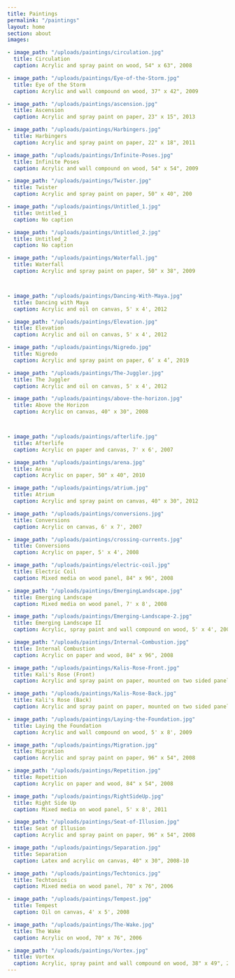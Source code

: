 ```yaml
---
title: Paintings
permalink: "/paintings"
layout: home
section: about
images:

- image_path: "/uploads/paintings/circulation.jpg"
  title: Circulation
  caption: Acrylic and spray paint on wood, 54" x 63", 2008

- image_path: "/uploads/paintings/Eye-of-the-Storm.jpg"
  title: Eye of the Storm
  caption: Acrylic and wall compound on wood, 37" x 42", 2009

- image_path: "/uploads/paintings/ascension.jpg"
  title: Ascension
  caption: Acrylic and spray paint on paper, 23" x 15", 2013

- image_path: "/uploads/paintings/Harbingers.jpg"
  title: Harbingers
  caption: Acrylic and spray paint on paper, 22" x 18", 2011

- image_path: "/uploads/paintings/Infinite-Poses.jpg"
  title: Infinite Poses
  caption: Acrylic and wall compound on wood, 54" x 54", 2009

- image_path: "/uploads/paintings/Twister.jpg"
  title: Twister
  caption: Acrylic and spray paint on paper, 50" x 40", 200   

- image_path: "/uploads/paintings/Untitled_1.jpg"
  title: Untitled_1
  caption: No caption  

- image_path: "/uploads/paintings/Untitled_2.jpg"
  title: Untitled_2
  caption: No caption   

- image_path: "/uploads/paintings/Waterfall.jpg"
  title: Waterfall
  caption: Acrylic and spray paint on paper, 50" x 38", 2009   



- image_path: "/uploads/paintings/Dancing-With-Maya.jpg"
  title: Dancing with Maya
  caption: Acrylic and oil on canvas, 5' x 4', 2012

- image_path: "/uploads/paintings/Elevation.jpg"
  title: Elevation
  caption: Acrylic and oil on canvas, 5' x 4', 2012

- image_path: "/uploads/paintings/Nigredo.jpg"
  title: Nigredo
  caption: Acrylic and spray paint on paper, 6’ x 4’, 2019

- image_path: "/uploads/paintings/The-Juggler.jpg"
  title: The Juggler
  caption: Acrylic and oil on canvas, 5' x 4', 2012   

- image_path: "/uploads/paintings/above-the-horizon.jpg"
  title: Above the Horizon
  caption: Acrylic on canvas, 40" x 30", 2008



- image_path: "/uploads/paintings/afterlife.jpg"
  title: Afterlife
  caption: Acrylic on paper and canvas, 7' x 6', 2007

- image_path: "/uploads/paintings/arena.jpg"
  title: Arena
  caption: Acrylic on paper, 50" x 40", 2010

- image_path: "/uploads/paintings/atrium.jpg"
  title: Atrium
  caption: Acrylic and spray paint on canvas, 40" x 30", 2012   

- image_path: "/uploads/paintings/conversions.jpg"
  title: Conversions
  caption: Acrylic on canvas, 6' x 7', 2007

- image_path: "/uploads/paintings/crossing-currents.jpg"
  title: Conversions
  caption: Acrylic on paper, 5' x 4', 2008  

- image_path: "/uploads/paintings/electric-coil.jpg"
  title: Electric Coil
  caption: Mixed media on wood panel, 84" x 96", 2008

- image_path: "/uploads/paintings/EmergingLandscape.jpg"
  title: Emerging Landscape
  caption: Mixed media on wood panel, 7' x 8', 2008

- image_path: "/uploads/paintings/Emerging-Landscape-2.jpg"
  title: Emerging Landscape II
  caption: Acrylic, spray paint and wall compound on wood, 5' x 4', 2008  

- image_path: "/uploads/paintings/Internal-Combustion.jpg"
  title: Internal Combustion
  caption: Acrylic on paper and wood, 84" x 96", 2008

- image_path: "/uploads/paintings/Kalis-Rose-Front.jpg"
  title: Kali's Rose (Front)
  caption: Acrylic and spray paint on paper, mounted on two sided panel, 45" x 50", 2006

- image_path: "/uploads/paintings/Kalis-Rose-Back.jpg"
  title: Kali's Rose (Back)
  caption: Acrylic and spray paint on paper, mounted on two sided panel, 45" x 50", 2006

- image_path: "/uploads/paintings/Laying-the-Foundation.jpg"
  title: Laying the Foundation
  caption: Acrylic and wall compound on wood, 5' x 8', 2009

- image_path: "/uploads/paintings/Migration.jpg"
  title: Migration
  caption: Acrylic and spray paint on paper, 96" x 54", 2008    

- image_path: "/uploads/paintings/Repetition.jpg"
  title: Repetition
  caption: Acrylic on paper and wood, 84" x 54", 2008  

- image_path: "/uploads/paintings/RightSideUp.jpg"
  title: Right Side Up
  caption: Mixed media on wood panel, 5' x 8', 2011   

- image_path: "/uploads/paintings/Seat-of-Illusion.jpg"
  title: Seat of Illusion
  caption: Acrylic and spray paint on paper, 96" x 54", 2008   

- image_path: "/uploads/paintings/Separation.jpg"
  title: Separation
  caption: Latex and acrylic on canvas, 40" x 30", 2008-10   

- image_path: "/uploads/paintings/Techtonics.jpg"
  title: Techtonics
  caption: Mixed media on wood panel, 70" x 76", 2006   

- image_path: "/uploads/paintings/Tempest.jpg"
  title: Tempest
  caption: Oil on canvas, 4' x 5', 2008

- image_path: "/uploads/paintings/The-Wake.jpg"
  title: The Wake
  caption: Acrylic on wood, 70" x 76", 2006  

- image_path: "/uploads/paintings/Vortex.jpg"
  title: Vortex
  caption: Acrylic, spray paint and wall compound on wood, 38" x 49", 2010  
---
```

